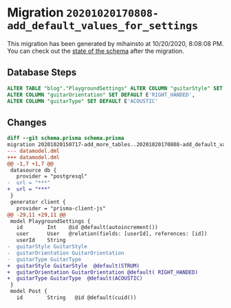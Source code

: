 # Migration `20201020170808-add_default_values_for_settings`

This migration has been generated by mihainsto at 10/20/2020, 8:08:08 PM.
You can check out the [state of the schema](./schema.prisma) after the migration.

## Database Steps

```sql
ALTER TABLE "blog"."PlaygroundSettings" ALTER COLUMN "guitarStyle" SET DEFAULT E'STRUM',
ALTER COLUMN "guitarOrientation" SET DEFAULT E'RIGHT_HANDED',
ALTER COLUMN "guitarType" SET DEFAULT E'ACOUSTIC'
```

## Changes

```diff
diff --git schema.prisma schema.prisma
migration 20201020150717-add_more_tables..20201020170808-add_default_values_for_settings
--- datamodel.dml
+++ datamodel.dml
@@ -1,7 +1,7 @@
 datasource db {
   provider = "postgresql"
-  url = "***"
+  url = "***"
 }
 generator client {
   provider = "prisma-client-js"
@@ -29,11 +29,11 @@
 model PlaygroundSettings {
   id        Int    @id @default(autoincrement())
   user      User   @relation(fields: [userId], references: [id])
   userId    String
-  guitarStyle GuitarStyle
-  guitarOrientation GuitarOrientation
-  guitarType GuitarType
+  guitarStyle GuitarStyle  @default(STRUM)
+  guitarOrientation GuitarOrientation @default( RIGHT_HANDED)
+  guitarType GuitarType  @default(ACOUSTIC)
 }
 model Post {
   id        String   @id @default(cuid())
```


